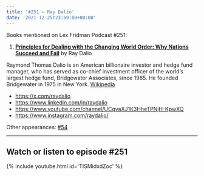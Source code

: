 ```yaml
---
title: '#251 – Ray Dalio'
date: '2021-12-25T23:59:00+00:00'
---
```


Books mentioned on Lex Fridman Podcast #251:

1. <b><a href="https://amzn.to/44EW5NM" target="_blank" rel="sponsored noopener noreferrer">Principles for Dealing with the Changing World Order: Why Nations Succeed and Fail</a></b> by Ray Dalio

<!--more-->

Raymond Thomas Dalio is an American billionaire investor and hedge fund manager, who has served as co-chief investment officer of the world’s largest hedge fund, Bridgewater Associates, since 1985. He founded Bridgewater in 1975 in New York. <a href="https://en.wikipedia.org/wiki/Ray_Dalio" target="_blank">Wikipedia</a>

- <a href="https://x.com/raydalio" target="_blank">https://x.com/raydalio</a>
- <a href="https://www.linkedin.com/in/raydalio" target="_blank">https://www.linkedin.com/in/raydalio</a>
- <a href="https://www.youtube.com/channel/UCqvaXJ1K3HheTPNjH-KpwXQ" target="_blank">https://www.youtube.com/channel/UCqvaXJ1K3HheTPNjH-KpwXQ</a>
- <a href="https://www.instagram.com/raydalio/" target="_blank">https://www.instagram.com/raydalio/</a>

Other appearances: [\#54](/54-ray-dalio/)

- - - - - -

## Watch or listen to episode #251

{% include youtube.html id='TISMidxdZoc' %}